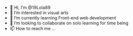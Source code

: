 - 👋 Hi, I’m @19Lola89 
- 👀 I’m interested in visual arts
- 🌱 I’m currently learning Front-end web development
- 💞️ I’m looking to collaborate on solo learning for time being 
- 📫 How to reach me ... 

<!---
19Lola89/19Lola89 is a ✨ special ✨ repository because its `README.md` (this file) appears on your GitHub profile.
You can click the Preview link to take a look at your changes.
--->
